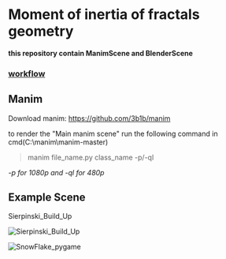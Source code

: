 # Moment of inertia of fractals geometry
**this repository contain ManimScene and BlenderScene**

### [workflow](https://thanniti.github.io/SoME_Video/)

## Manim
Download manim: https://github.com/3b1b/manim

to render the "Main manim scene" run the following command in cmd(C:\manim\manim-master)
>manim file_name.py class_name -p/-ql

*-p for 1080p and -ql for 480p*

## Example Scene
Sierpinski_Build_Up

![Sierpinski_Build_Up](https://github.com/thanniti/SoME_Video/blob/main/Media/Sierpinski_Build_Up.gif)

![SnowFlake_pygame](https://github.com/thanniti/SoME_Video/blob/main/Media/snowflake.jpg)


